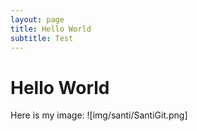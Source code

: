```yaml
---
layout: page
title: Hello World
subtitle: Test
---
```


# Hello World

Here is my image:
![img/santi/SantiGit.png]
